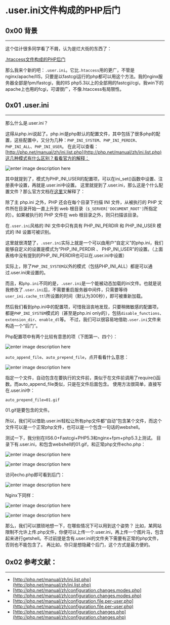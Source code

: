 # .user.ini文件构成的PHP后门

0x00 背景
-------

* * *

这个估计很多同学看了不屑，认为是烂大街的东西了：

[.htaccess文件构成的PHP后门](http://zone.wooyun.org/content/16114)

那么我来个新的吧：`.user.ini`。它比`.htaccess`用的更广，不管是nginx/apache/IIS，只要是以fastcgi运行的php都可以用这个方法。我的nginx服务器全部是fpm/fastcgi，我的IIS php5.3以上的全部用的fastcgi/cgi，我win下的apache上也用的fcgi，可谓很广，不像.htaccess有局限性。

0x01 .user.ini
--------------

* * *

那么什么是.user.ini？

这得从php.ini说起了。php.ini是php默认的配置文件，其中包括了很多php的配置，这些配置中，又分为几种：`PHP_INI_SYSTEM`、`PHP_INI_PERDIR`、`PHP_INI_ALL`、`PHP_INI_USER`。 在此可以查看：[http://php.net/manual/zh/ini.list.php](http://php.net/manual/zh/ini.list.php)这几种模式有什么区别？看看官方的解释：

![enter image description here](http://drops.javaweb.org/uploads/images/5ad87a713b6248f47c25c28c881e204bb3f92b16.jpg)

其中就提到了，模式为PHP_INI_USER的配置项，可以在ini_set()函数中设置、注册表中设置，再就是.user.ini中设置。 这里就提到了.user.ini，那么这是个什么配置文件？那么官方文档在[这里](http://php.net/manual/zh/configuration.file.per-user.php)又解释了：

除了主 php.ini 之外，PHP 还会在每个目录下扫描 INI 文件，从被执行的 PHP 文件所在目录开始一直上升到 web 根目录（`$_SERVER['DOCUMENT_ROOT']`所指定的）。如果被执行的 PHP 文件在 web 根目录之外，则只扫描该目录。

在`.user.ini`风格的 INI 文件中只有具有 PHP_INI_PERDIR 和 PHP_INI_USER 模式的 INI 设置可被识别。

这里就很清楚了，`.user.ini`实际上就是一个可以由用户“自定义”的php.ini，我们能够自定义的设置是模式为“PHP_INI_PERDIR 、 PHP_INI_USER”的设置。（上面表格中没有提到的PHP_INI_PERDIR也可以在.user.ini中设置）

实际上，除了`PHP_INI_SYSTEM`以外的模式（包括PHP_INI_ALL）都是可以通过.user.ini来设置的。

而且，和`php.ini`不同的是，`.user.ini`是一个能被动态加载的ini文件。也就是说我修改了`.user.ini`后，不需要重启服务器中间件，只需要等待`user_ini.cache_ttl`所设置的时间（默认为300秒），即可被重新加载。

然后我们看到php.ini中的配置项，可惜我沮丧地发现，只要稍微敏感的配置项，都是`PHP_INI_SYSTEM`模式的（甚至是php.ini only的），包括`disable_functions`、`extension_dir`、`enable_dl`等。 不过，我们可以很容易地借助`.user.ini`文件来构造一个“后门”。

Php配置项中有两个比较有意思的项（下图第一、四个）：

![enter image description here](http://drops.javaweb.org/uploads/images/da88a3b19d2342cda25cf96e28993fd57dee4559.jpg)

`auto_append_file`、`auto_prepend_file`，点开看看什么意思：

![enter image description here](http://drops.javaweb.org/uploads/images/e9620fbd3fbc9aa5fc043cb4079b3361595cc926.jpg)

指定一个文件，自动包含在要执行的文件前，类似于在文件前调用了require()函数。而auto_append_file类似，只是在文件后面包含。 使用方法很简单，直接写在.user.ini中：

```
auto_prepend_file=01.gif

```

01.gif是要包含的文件。

所以，我们可以借助.user.ini轻松让所有php文件都“自动”包含某个文件，而这个文件可以是一个正常php文件，也可以是一个包含一句话的webshell。

测试一下，我分别在IIS6.0+Fastcgi+PHP5.3和nginx+fpm+php5.3上测试。 目录下有.user.ini，和包含webshell的01.gif，和正常php文件echo.php：

![enter image description here](http://drops.javaweb.org/uploads/images/3a69a5d69cb337bb5ee67d9cc452d239b8cec0dc.jpg)

![enter image description here](http://drops.javaweb.org/uploads/images/1c054af65f57ca9063a7446ccc7de65da38c7e8a.jpg)

访问echo.php即可看到后门：

![enter image description here](http://drops.javaweb.org/uploads/images/7df48ae02617076a3d1912def51b76d2ad374ebd.jpg)

Nginx下同样：

![enter image description here](http://drops.javaweb.org/uploads/images/097abc067a74ab351d5769a9e47e6c3c0b40e190.jpg)

![enter image description here](http://drops.javaweb.org/uploads/images/8a9fbe51fc4c149b3f15096d28e35394e4eb9ce3.jpg)

那么，我们可以猥琐地想一下，在哪些情况下可以用到这个姿势？ 比如，某网站限制不允许上传.php文件，你便可以上传一个.user.ini，再上传一个图片马，包含起来进行getshell。不过前提是含有.user.ini的文件夹下需要有正常的php文件，否则也不能包含了。 再比如，你只是想隐藏个后门，这个方式是最方便的。

0x02 参考文献：
----------

* * *

*   [http://php.net/manual/zh/ini.list.php](http://php.net/manual/zh/ini.list.php)
*   [http://php.net/manual/zh/configuration.changes.modes.php](http://php.net/manual/zh/configuration.changes.modes.php)
*   [http://php.net/manual/zh/configuration.file.per-user.php](http://php.net/manual/zh/configuration.file.per-user.php)
*   [http://php.net/manual/zh/configuration.changes.php](http://php.net/manual/zh/configuration.changes.php)